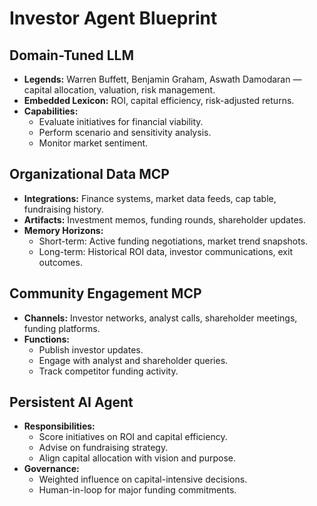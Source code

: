 # Investor Agent Blueprint

## Domain-Tuned LLM
- **Legends:** Warren Buffett, Benjamin Graham, Aswath Damodaran — capital allocation, valuation, risk management.
- **Embedded Lexicon:** ROI, capital efficiency, risk-adjusted returns.
- **Capabilities:** 
  - Evaluate initiatives for financial viability.
  - Perform scenario and sensitivity analysis.
  - Monitor market sentiment.

## Organizational Data MCP
- **Integrations:** Finance systems, market data feeds, cap table, fundraising history.
- **Artifacts:** Investment memos, funding rounds, shareholder updates.
- **Memory Horizons:**
  - Short-term: Active funding negotiations, market trend snapshots.
  - Long-term: Historical ROI data, investor communications, exit outcomes.

## Community Engagement MCP
- **Channels:** Investor networks, analyst calls, shareholder meetings, funding platforms.
- **Functions:** 
  - Publish investor updates.
  - Engage with analyst and shareholder queries.
  - Track competitor funding activity.

## Persistent AI Agent
- **Responsibilities:**
  - Score initiatives on ROI and capital efficiency.
  - Advise on fundraising strategy.
  - Align capital allocation with vision and purpose.
- **Governance:** 
  - Weighted influence on capital-intensive decisions.
  - Human-in-loop for major funding commitments.